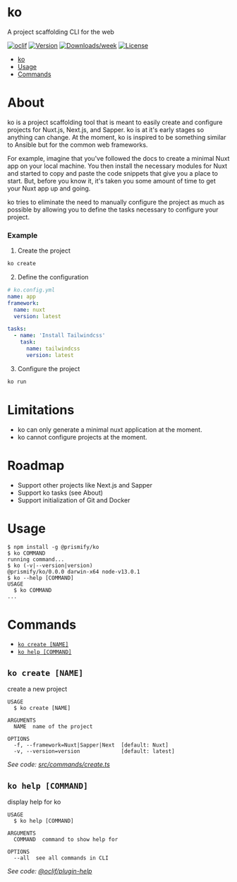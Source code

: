 # ko

A project scaffolding CLI for the web

[![oclif](https://img.shields.io/badge/cli-oclif-brightgreen.svg)](https://oclif.io)
[![Version](https://img.shields.io/npm/v/@prismify/ko.svg)](https://npmjs.org/package/@prismify/ko)
[![Downloads/week](https://img.shields.io/npm/dw/@prismify/ko.svg)](https://npmjs.org/package/@prismify/ko)
[![License](https://img.shields.io/npm/l/@prismify/ko.svg)](https://github.com/prismify/ko.git/blob/master/package.json)

<!-- toc -->
* [ko](#ko)
* [Usage](#usage)
* [Commands](#commands)
<!-- tocstop -->

# About

ko is a project scaffolding tool that is meant to easily create and configure projects for Nuxt.js, Next.js, and Sapper.
ko is at it's early stages so anything can change. At the moment, ko is inspired to be something similar to Ansible but for the common web frameworks. 

For example, imagine that you've followed the docs to create a minimal Nuxt app on your local machine. You then install the necessary modules for Nuxt and started to copy and paste the code snippets that give you a place to start. But, before you know it, it's taken you some amount of time to get your Nuxt app up and going.

ko tries to eliminate the need to manually configure the project as much as possible by allowing you to define the tasks necessary to configure your project.

### Example

1. Create the project

```bash
ko create
```

2. Define the configuration

```yml
# ko.config.yml
name: app
framework:
  name: nuxt
  version: latest

tasks:
  - name: 'Install Tailwindcss'
    task:
      name: tailwindcss
      version: latest
```

3. Configure the project

```bash
ko run
```

# Limitations

* ko can only generate a minimal nuxt application at the moment.
* ko cannot configure projects at the moment.

# Roadmap

* Support other projects like Next.js and Sapper
* Support ko tasks (see About)
* Support initialization of Git and Docker


# Usage

<!-- usage -->
```sh-session
$ npm install -g @prismify/ko
$ ko COMMAND
running command...
$ ko (-v|--version|version)
@prismify/ko/0.0.0 darwin-x64 node-v13.0.1
$ ko --help [COMMAND]
USAGE
  $ ko COMMAND
...
```
<!-- usagestop -->

# Commands

<!-- commands -->
* [`ko create [NAME]`](#ko-create-name)
* [`ko help [COMMAND]`](#ko-help-command)

## `ko create [NAME]`

create a new project

```
USAGE
  $ ko create [NAME]

ARGUMENTS
  NAME  name of the project

OPTIONS
  -f, --framework=Nuxt|Sapper|Next  [default: Nuxt]
  -v, --version=version             [default: latest]
```

_See code: [src/commands/create.ts](https://github.com/prismify/ko/blob/v0.0.0/src/commands/create.ts)_

## `ko help [COMMAND]`

display help for ko

```
USAGE
  $ ko help [COMMAND]

ARGUMENTS
  COMMAND  command to show help for

OPTIONS
  --all  see all commands in CLI
```

_See code: [@oclif/plugin-help](https://github.com/oclif/plugin-help/blob/v2.2.1/src/commands/help.ts)_
<!-- commandsstop -->

